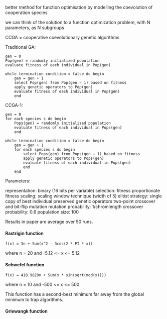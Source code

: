 better method for function optimisation by modelling the coevolution of cooperation species

we can think of the solution to a function optimization problem, with N parameters, as N subgroups

CCGA = cooperative coevolutionary genetic algorithms

Traditional GA:

```
gen = 0
Pop(gen) = randomly initialized population
evaluate fitness of each individual in Pop(gen)

while termination condition = false do begin
    gen = gen + 1
    select Pop(gen) from Pop(gen − 1) based on fitness
    apply genetic operators to Pop(gen)
    evaluate fitness of each individual in Pop(gen)
    end
```

CCGA-1:

```
gen = 0
for each species s do begin
    Pops(gen) = randomly initialized population
    evaluate fitness of each individual in Pops(gen)
    end

while termination condition = false do begin
    gen = gen + 1
    for each species s do begin
        select Pops(gen) from Pops(gen − 1) based on fitness
        apply genetic operators to Pops(gen)
        evaluate fitness of each individual in Pops(gen)
        end
    end
```

Parameters:

representation: binary (16 bits per variable)
selection: fitness proportionate
fitness scaling: scaling window technique (width of 5)
elitist strategy: single copy of best individual preserved
genetic operators two-point crossover and bit-flip mutation
mutation probability: 1/chromlength
crossover probability: 0.6
population size: 100

Results in paper are average over 50 runs.

#### Rastrigin function

    f(x) = 3n + Sum(x^2 - 3cos(2 * PI * x))

where n = 20 and -5.12 <= x <= 5.12

#### Schwefel function

    f(x) = 418.9829n + Sum(x * sin(sqrt(mod(x))))

where n = 10 and -500 <= x <= 500

This function has a second-best minimum far away from the global minimum to trap algorithms.

#### Griewangk function


